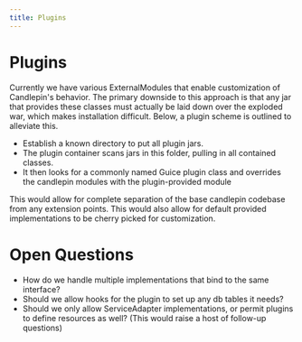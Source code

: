 ```yaml
---
title: Plugins
---
```

# Plugins
Currently we have various ExternalModules that enable customization of
Candlepin's behavior.  The primary downside to this approach is that any jar
that provides these classes must actually be laid down over the exploded war,
which makes installation difficult.  Below, a plugin scheme is outlined to
alleviate this.

* Establish a known directory to put all plugin jars.
* The plugin container scans jars in this folder, pulling in all contained
  classes.
* It then looks for a commonly named Guice plugin class and overrides the
  candlepin modules with the plugin-provided module

This would allow for complete separation of the base candlepin codebase from
any extension points.  This would also allow for default provided
implementations to be cherry picked for customization.

# Open Questions
* How do we handle multiple implementations that bind to the same interface?
* Should we allow hooks for the plugin to set up any db tables it needs?
* Should we only allow ServiceAdapter implementations, or permit plugins to
  define resources as well?  (This would raise a host of follow-up questions)
